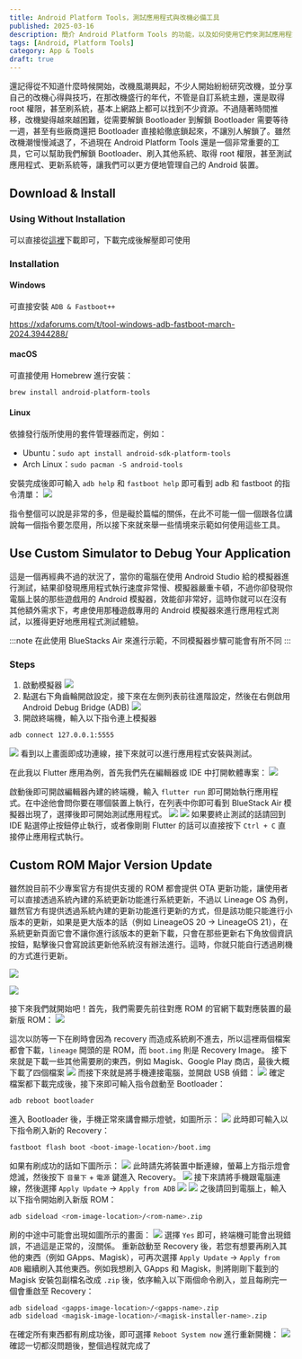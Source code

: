 ```yaml
---
title: Android Platform Tools，測試應用程式與改機必備工具
published: 2025-03-16
description: 簡介 Android Platform Tools 的功能，以及如何使用它們來測試應用程式、更新系統。
tags: [Android, Platform Tools]
category: App & Tools
draft: true
---
```

還記得從不知道什麼時候開始，改機風潮興起，不少人開始紛紛研究改機，並分享自己的改機心得與技巧，在那改機盛行的年代，不管是自訂系統主題，還是取得 root 權限，甚至刷系統，基本上網路上都可以找到不少資源。不過隨著時間推移，改機變得越來越困難，從需要解鎖 Bootloader 到解鎖 Bootloader 需要等待一週，甚至有些廠商還把 Bootloader 直接給徹底鎖起來，不讓別人解鎖了。雖然改機潮慢慢減退了，不過現在 Android Platform Tools 還是一個非常重要的工具，它可以幫助我們解鎖 Bootloader、刷入其他系統、取得 root 權限，甚至測試應用程式、更新系統等，讓我們可以更方便地管理自己的 Android 裝置。
## Download & Install
### Using Without Installation
可以直接從[這裡](https://developer.android.com/tools/releases/platform-tools)下載即可，下載完成後解壓即可使用
### Installation
#### Windows
可直接安裝 `ADB & Fastboot++`

https://xdaforums.com/t/tool-windows-adb-fastboot-march-2024.3944288/

#### macOS
可直接使用 Homebrew 進行安裝：
```bash
brew install android-platform-tools
```
#### Linux
依據發行版所使用的套件管理器而定，例如：
* Ubuntu：`sudo apt install android-sdk-platform-tools`
* Arch Linux：`sudo pacman -S android-tools`

安裝完成後即可輸入 `adb help` 和 `fastboot help` 即可看到 adb 和 fastboot 的指令清單：
![](./commands.png)

指令整個可以說是非常的多，但是礙於篇幅的關係，在此不可能一個一個跟各位講說每一個指令要怎麼用，所以接下來就來舉一些情境來示範如何使用這些工具。

## Use Custom Simulator to Debug Your Application
這是一個再經典不過的狀況了，當你的電腦在使用 Android Studio 給的模擬器進行測試，結果卻發現應用程式執行速度非常慢、模擬器嚴重卡頓，不過你卻發現你電腦上裝的那些遊戲用的 Android 模擬器，效能卻非常好，這時你就可以在沒有其他額外需求下，考慮使用那種遊戲專用的 Android 模擬器來進行應用程式測試，以獲得更好地應用程式測試體驗。

:::note
在此使用 BlueStacks Air 來進行示範，不同模擬器步驟可能會有所不同
:::
### Steps
1. 啟動模擬器
![](./launchsimulator.png)
2. 點選右下角齒輪開啟設定，接下來在左側列表前往進階設定，然後在右側啟用 Android Debug Bridge (ADB)
![](./enabledebug.png)
3. 開啟終端機，輸入以下指令連上模擬器
```bash title="Terminal"
adb connect 127.0.0.1:5555
```
![](./connected.png)
看到以上畫面即成功連線，接下來就可以進行應用程式安裝與測試。

在此我以 Flutter 應用為例，首先我們先在編輯器或 IDE 中打開軟體專案：
![](./openproject.png)

啟動後即可開啟編輯器內建的終端機，輸入 `flutter run` 即可開始執行應用程式。在中途他會問你要在哪個裝置上執行，在列表中你即可看到 BlueStack Air 模擬器出現了，選擇後即可開始測試應用程式。
![](./runapp.png)
![](./appresult.png)
如果要終止測試的話請回到 IDE 點選停止按鈕停止執行，或者像剛剛 Flutter 的話可以直接按下 `Ctrl + C` 直接停止應用程式執行。

## Custom ROM Major Version Update
雖然說目前不少專案官方有提供支援的 ROM 都會提供 OTA 更新功能，讓使用者可以直接透過系統內建的系統更新功能進行系統更新，不過以 Lineage OS 為例，雖然官方有提供透過系統內建的更新功能進行更新的方式，但是該功能只能進行小版本的更新，如果是更大版本的話（例如 LineageOS 20 -> LineageOS 21），在系統更新頁面它會不讓你進行該版本的更新下載，只會在那些更新右下角放個資訊按鈕，點擊後只會寫說該更新他系統沒有辦法進行。這時，你就只能自行透過刷機的方式進行更新。

![](./cannotupdate.png)

![](./cannotupdatedialog.png)

接下來我們就開始吧！首先，我們需要先前往對應 ROM 的官網下載對應裝置的最新版 ROM：
![](./downloadimg.png)

這次以防等一下在刷時會因為 recovery 而造成系統刷不進去，所以這裡兩個檔案都會下載，`lineage` 開頭的是 ROM，而 `boot.img` 則是 Recovery Image。
接下來就是下載一些其他需要刷的東西，例如 Magisk、Google Play 商店，最後大概下載了四個檔案
![](./images.png)
而接下來就是將手機連接電腦，並開啟 USB 偵錯：
![](./usbdebug.png)
確定檔案都下載完成後，接下來即可輸入指令啟動至 Bootloader：
```bash title="Terminal"
adb reboot bootloader
```
進入 Bootloader 後，手機正常來講會顯示燈號，如圖所示：
![](./bootloader.jpg)
此時即可輸入以下指令刷入新的 Recovery：
```bash title="Terminal"
fastboot flash boot <boot-image-location>/boot.img
```
如果有刷成功的話如下圖所示：
![](./bootimg.png)
此時請先將裝置中斷連線，螢幕上方指示燈會熄滅，然後按下 `音量下` + `電源` 鍵進入 Recovery。
![](./recovery.jpeg)
接下來請將手機跟電腦連線，然後選擇 `Apply Update` -> `Apply from ADB`
![](./applyupdate1.jpeg)
![](./applyupdate2.jpeg)
之後請回到電腦上，輸入以下指令開始刷入新版 ROM：
```bash title="Terminal"
adb sideload <rom-image-location>/<rom-name>.zip
```
刷的中途中可能會出現如圖所示的畫面：
![](./installadditional.jpeg)
選擇 `Yes` 即可，終端機可能會出現錯誤，不過這是正常的，沒關係。
重新啟動至 Recovery 後，若您有想要再刷入其他的東西（例如 GApps、Magisk），可再次選擇 `Apply Update` -> `Apply from ADB` 繼續刷入其他東西。例如我想刷入 GApps 和 Magisk，則將剛剛下載到的 Magisk 安裝包副檔名改成 `.zip` 後，依序輸入以下兩個命令刷入，並且每刷完一個會重啟至 Recovery：
```bash title="Terminal"
adb sideload <gapps-image-location>/<gapps-name>.zip
adb sideload <magisk-image-location>/<magisk-installer-name>.zip
```
在確定所有東西都有刷成功後，即可選擇 `Reboot System now` 進行重新開機：
![](./reboot.jpeg)
確認一切都沒問題後，整個過程就完成了
